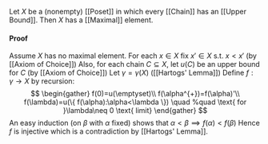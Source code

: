 Let $X$ be a (nonempty) [[Poset]] in which every [[Chain]] has an [[Upper Bound]]. 
Then $X$ has a [[Maximal]] element.
#### Proof
Assume $X$ has no maximal element. For each $x\in X$ fix $x'\in X$ s.t. $x<x'$ (by [[Axiom of Choice]])
Also, for each chain $C\subseteq X$, let $u(C)$ be an upper bound for $C$ (by [[Axiom of Choice]])
Let $\gamma=\gamma(X)$ ([[Hartogs' Lemma]])
Define $f:\gamma \to X$ by recursion:
$$
\begin{gather}
f(0)=u(\emptyset)\\
f(\alpha^{+})=f(\alpha)'\\
f(\lambda)=u(\{ f(\alpha):\alpha<\lambda \}) \quad %quad
\text{ for }\lambda\neq 0 \text{ limit}
\end{gather}
$$
An easy induction (on $\beta$ with $\alpha$ fixed) shows that $\alpha<\beta \implies f(\alpha)<f(\beta)$
Hence $f$ is injective which is a contradiction by [[Hartogs' Lemma]].

